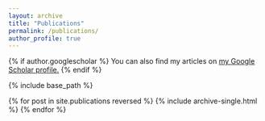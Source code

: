 ```yaml
---
layout: archive
title: "Publications"
permalink: /publications/
author_profile: true
---
```


{% if author.googlescholar %}
  You can also find my articles on <u><a href="https://scholar.google.com/citations?user=FYZo1HcAAAAJ">my Google Scholar profile</a>.</u>
{% endif %}

{% include base_path %}

{% for post in site.publications reversed %}
  {% include archive-single.html %}
{% endfor %}
